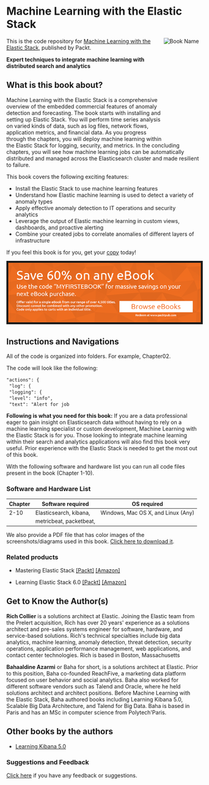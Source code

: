 # 	Machine Learning with the Elastic Stack

<a href="https://www.packtpub.com/big-data-and-business-intelligence/machine-learning-elastic-stack?utm_source=github&utm_medium=repository"><img src="https://d1ldz4te4covpm.cloudfront.net/sites/default/files/imagecache/ppv4_main_book_cover/cover_26.png" alt="Book Name" height="256px" align="right"></a>

This is the code repository for [	Machine Learning with the Elastic Stack](https://www.packtpub.com/big-data-and-business-intelligence/machine-learning-elastic-stack?utm_source=github&utm_medium=repository), published by Packt.

**Expert techniques to integrate machine learning with distributed search and analytics**

## What is this book about?
Machine Learning with the Elastic Stack is a comprehensive overview of the embedded commercial features of anomaly detection and forecasting. The book starts with installing and setting up Elastic Stack. You will perform time series analysis on varied kinds of data, such as log files, network flows, application metrics, and financial data.
As you progress through the chapters, you will deploy machine learning within the Elastic Stack for logging, security, and metrics. In the concluding chapters, you will see how machine learning jobs can be automatically distributed and managed across the Elasticsearch cluster and made resilient to failure.

This book covers the following exciting features: 
* Install the Elastic Stack to use machine learning features
* Understand how Elastic machine learning is used to detect a variety of anomaly types
* Apply effective anomaly detection to IT operations and security analytics
* Leverage the output of Elastic machine learning in custom views, dashboards, and proactive alerting
* Combine your created jobs to correlate anomalies of different layers of infrastructure

If you feel this book is for you, get your [copy](https://www.amazon.com/dp/1788477545) today!

<a href="https://www.packtpub.com/?utm_source=github&utm_medium=banner&utm_campaign=GitHubBanner"><img src="https://raw.githubusercontent.com/PacktPublishing/GitHub/master/GitHub.png" 
alt="https://www.packtpub.com/" border="5" /></a>


## Instructions and Navigations
All of the code is organized into folders. For example, Chapter02.

The code will look like the following:
```
"actions": {
 "log": {
 "logging": {
 "level": "info",
 "text": "Alert for job
```

**Following is what you need for this book:**
If you are a data professional eager to gain insight on Elasticsearch data without having to rely on a machine learning specialist or custom development, Machine Learning with the Elastic Stack is for you. Those looking to integrate machine learning within their search and analytics applications will also find this book very useful. Prior experience with the Elastic Stack is needed to get the most out of this book.

With the following software and hardware list you can run all code files present in the book (Chapter 1-10).

### Software and Hardware List

| Chapter  | Software required                   | OS required                        |
| -------- | ------------------------------------| -----------------------------------|
| 2-10     | Elasticsearch, kibana,              |Windows, Mac OS X, and Linux (Any)  |
|          |  metricbeat, packetbeat,            |                                    |



We also provide a PDF file that has color images of the screenshots/diagrams used in this book. [Click here to download it](https://www.packtpub.com/sites/default/files/downloads/9781788834445_ColorImages.pdf).


### Related products <Other books you may enjoy>
* Mastering Elastic Stack [[Packt]](https://www.packtpub.com/big-data-and-business-intelligence/mastering-elastic-stack?utm_source=github&utm_medium=repository&utm_campaign=9781788293778) [[Amazon]](https://www.amazon.com/dp/1786460017)

* Learning Elastic Stack 6.0 [[Packt]](https://www.packtpub.com/big-data-and-business-intelligence/learning-elastic-stack-60?utm_source=github&utm_medium=repository&utm_campaign=9781787281868) [[Amazon]](https://www.amazon.com/dp/B077T7V7PF)

## Get to Know the Author(s)
**Rich Collier**
is a solutions architect at Elastic. Joining the Elastic team from the Prelert
acquisition, Rich has over 20 years' experience as a solutions architect and pre-sales systems
engineer for software, hardware, and service-based solutions. Rich's technical specialties
include big data analytics, machine learning, anomaly detection, threat detection, security
operations, application performance management, web applications, and contact center
technologies. Rich is based in Boston, Massachusetts

**Bahaaldine Azarmi**
or Baha for short, is a solutions architect at Elastic. Prior to this
position, Baha co-founded ReachFive, a marketing data platform focused on user behavior
and social analytics. Baha also worked for different software vendors such as Talend and
Oracle, where he held solutions architect and architect positions. Before Machine Learning
with the Elastic Stack, Baha authored books including Learning Kibana 5.0, Scalable Big Data
Architecture, and Talend for Big Data. Baha is based in Paris and has an MSc in computer
science from Polytech'Paris.


## Other books by the authors
* [Learning Kibana 5.0](https://www.packtpub.com/big-data-and-business-intelligence/learning-kibana-50?utm_source=github&utm_medium=repository&utm_campaign=9781784399597)

### Suggestions and Feedback
[Click here](https://docs.google.com/forms/d/e/1FAIpQLSdy7dATC6QmEL81FIUuymZ0Wy9vH1jHkvpY57OiMeKGqib_Ow/viewform) if you have any feedback or suggestions.
